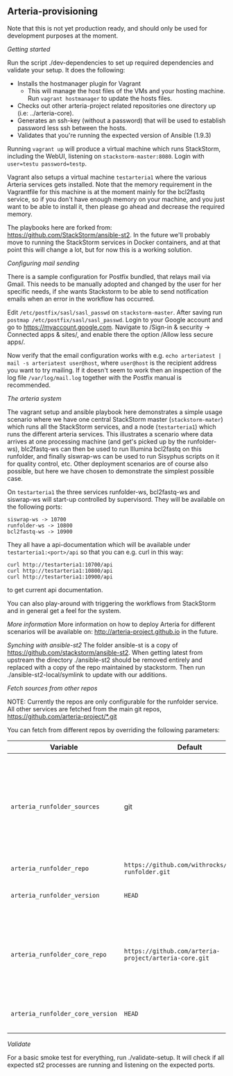 Arteria-provisioning
--------------------

Note that this is not yet production ready, and should only be used for development purposes at the moment.

*Getting started*

Run the script ./dev-dependencies to set up required dependencies and validate your setup. It does the following:
* Installs the hostmanager plugin for Vagrant
  * This will manage the host files of the VMs and your hosting machine. Run `vagrant hostmanager` to update the hosts files.
* Checks out other arteria-project related repositories one directory up (i.e: ../arteria-core).
* Generates an ssh-key (without a password) that will be used to establish password less ssh between the hosts.
* Validates that you're running the expected version of Ansible (1.9.3)

Running `vagrant up` will produce a virtual machine which runs StackStorm, including the WebUI, listening on `stackstorm-master:8080`. Login with `user=testu password=testp`.

Vagrant also setups a virtual machine `testarteria1` where the various Arteria services gets installed. Note that the memory requirement in the Vagrantfile for this machine is at the moment mainly for the bcl2fastq service, so if you don't have enough memory on your machine, and you just want to be able to install it, then please go ahead and decrease the required memory.

The playbooks here are forked from: https://github.com/StackStorm/ansible-st2. In the future we'll probably move to
running the StackStorm services in Docker containers, and at that point this will change a lot, but for now this is
a working solution.

*Configuring mail sending*

There is a sample configuration for Postfix bundled, that relays mail via Gmail. This needs to be manually adopted and changed by the user for her specific needs, if she wants Stackstorm to be able to send notification emails when an error in the workflow has occurred.

Edit `/etc/postfix/sasl/sasl_passwd` on `stackstorm-master`. After saving run `postmap /etc/postfix/sasl/sasl_passwd`. Login to your Google account and go to https://myaccount.google.com. Navigate to /Sign-in & security -> Connected apps & sites/, and enable there the option /Allow less secure apps/.

Now verify that the email configuration works with e.g. `echo arteriatest | mail -s arteriatest user@host`, where `user@host` is the recipient address you want to try mailing. If it doesn't seem to work then an inspection of the log file `/var/log/mail.log` together with the Postfix manual is recommended.

*The arteria system*

The vagrant setup and ansible playbook here demonstrates a simple usage scenario where we have one central StackStorm
master (`stackstorm-mater`) which runs all the StackStorm services, and a node (`testarteria1`) which runs the different
 arteria services. This illustrates a scenario where data arrives at one processing machine (and get's picked up by the
 runfolder-ws), blc2fastq-ws can then be used to run Illumina bcl2fastq on this runfolder, and finally siswrap-ws can
  be used to run Sisyphus scripts on it for quality control, etc. Other deployment scenarios are of course also possible,
  but here we have chosen to demonstrate the simplest possible case.

On `testarteria1` the three services runfolder-ws, bcl2fastq-ws and siswrap-ws will start-up controlled by supervisord.
They will be available on the following ports:

    siswrap-ws -> 10700
    runfolder-ws -> 10800
    bcl2fastq-ws -> 10900

They all have a api-documentation which will be available under `testarteria1:<port>/api` so that you can e.g. curl
in this way:

    curl http://testarteria1:10700/api
    curl http://testarteria1:10800/api
    curl http://testarteria1:10900/api

to get current api documentation.

You can also play-around with triggering the workflows from StackStorm and in general get a feel for the system.

*More information*
More information on how to deploy Arteria for different scenarios will be available on: http://arteria-project.github.io
in the future.

*Synching with ansible-st2*
The folder ansible-st is a copy of https://github.com/stackstorm/ansible-st2. When getting latest from upstream
the directory ./ansible-st2 should be removed entirely and replaced with a copy of the repo maintained by stackstorm.
Then run ./ansible-st2-local/symlink to update with our additions.

*Fetch sources from other repos*

NOTE: Currently the repos are only configurable for the runfolder service. All other services are fetched
from the main git repos, https://github.com/arteria-project/*.git

You can fetch from different repos by overriding the following parameters:

| Variable            | Default       | Description  |
| ------------------- | ------------- | ----- |
| `arteria_runfolder_sources` | git | If set to git, the sources will be downloaded from the configured repos. If set to mount, the sources will instead be fetched from /arteria/*
| `arteria_runfolder_repo` | `https://github.com/withrocks/arteria-runfolder.git` |
| `arteria_runfolder_version` | `HEAD` | Git tag, branch name or a commit id
| `arteria_runfolder_core_repo`| `https://github.com/arteria-project/arteria-core.git` | NOTE: Will be discontinued, using only the requirements file of the library using it
| `arteria_runfolder_core_version`   | `HEAD` | Git tag, branch name or a commit id

*Validate*

For a basic smoke test for everything, run ./validate-setup. It will check if all expected st2 processes are running and listening on the expected ports.

